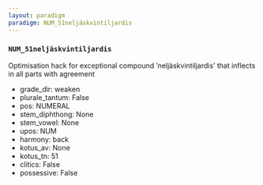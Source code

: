 ```yaml
---
layout: paradigm
paradigm: NUM_51neljäskvintiljardis
---
```

### ` NUM_51neljäskvintiljardis `

Optimisation hack for exceptional compound ’neljäskvintiljardis’ that inflects in all parts with agreement
* grade_dir: weaken
* plurale_tantum: False
* pos: NUMERAL
* stem_diphthong: None
* stem_vowel: None
* upos: NUM
* harmony: back
* kotus_av: None
* kotus_tn: 51
* clitics: False
* possessive: False
